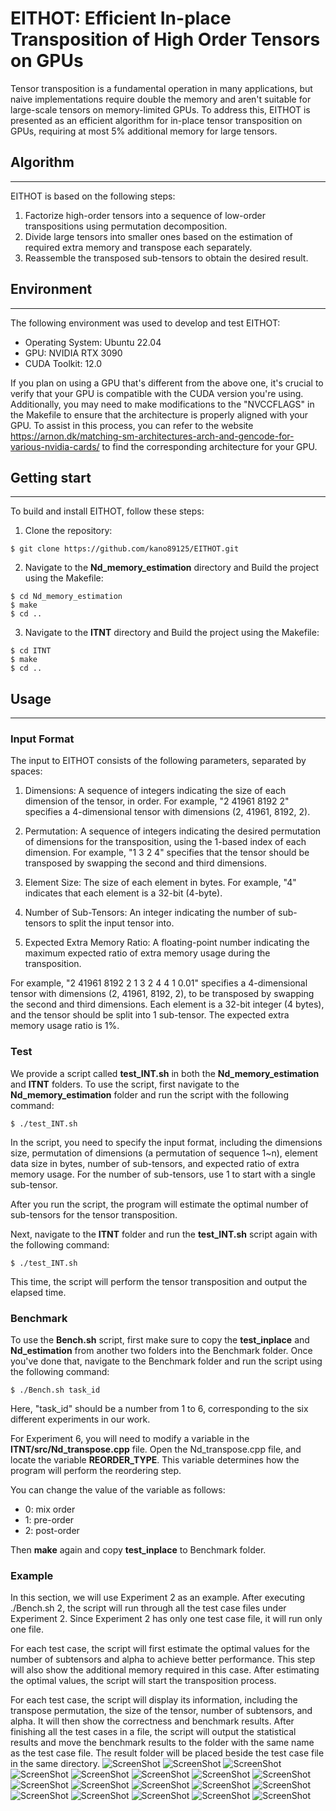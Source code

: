 # EITHOT: Efficient In-place Transposition of High Order Tensors on GPUs

Tensor transposition is a fundamental operation in many applications, but naive implementations require double the memory and aren't suitable for large-scale tensors on memory-limited GPUs. To address this, EITHOT is presented as an efficient algorithm for in-place tensor transposition on GPUs, requiring at most 5% additional memory for large tensors.

## Algorithm
---
EITHOT is based on the following steps:

1. Factorize high-order tensors into a sequence of low-order transpositions using permutation decomposition.
2. Divide large tensors into smaller ones based on the estimation of required extra memory and transpose each separately.
3. Reassemble the transposed sub-tensors to obtain the desired result.

## Environment
---
The following environment was used to develop and test EITHOT:

- Operating System: Ubuntu 22.04
- GPU: NVIDIA RTX 3090
- CUDA Toolkit: 12.0

If you plan on using a GPU that's different from the above one, it's crucial to verify that your GPU is compatible with the CUDA version you're using. Additionally, you may need to make modifications to the "NVCCFLAGS" in the Makefile to ensure that the architecture is properly aligned with your GPU. To assist in this process, you can refer to the website <https://arnon.dk/matching-sm-architectures-arch-and-gencode-for-various-nvidia-cards/> to find the corresponding architecture for your GPU.

## Getting start
---
To build and install EITHOT, follow these steps:
1. Clone the repository:
```
$ git clone https://github.com/kano89125/EITHOT.git
```
2. Navigate to the **Nd_memory_estimation** directory and Build the project using the Makefile:
```
$ cd Nd_memory_estimation
$ make
$ cd ..
```
3. Navigate to the **ITNT** directory and Build the project using the Makefile:
```
$ cd ITNT
$ make
$ cd ..
```
## Usage
---
### Input Format
The input to EITHOT consists of the following parameters, separated by spaces:
1. Dimensions: A sequence of integers indicating the size of each dimension of the tensor, in order. For example, "2 41961 8192 2" specifies a 4-dimensional tensor with dimensions (2, 41961, 8192, 2).

2. Permutation: A sequence of integers indicating the desired permutation of dimensions for the transposition, using the 1-based index of each dimension. For example, "1 3 2 4" specifies that the tensor should be transposed by swapping the second and third dimensions.

3. Element Size: The size of each element in bytes. For example, "4" indicates that each element is a 32-bit (4-byte).

4. Number of Sub-Tensors: An integer indicating the number of sub-tensors to split the input tensor into.

5. Expected Extra Memory Ratio: A floating-point number indicating the maximum expected ratio of extra memory usage during the transposition.

For example, "2 41961 8192 2 1 3 2 4 4 1 0.01" specifies a 4-dimensional tensor with dimensions (2, 41961, 8192, 2), to be transposed by swapping the second and third dimensions. Each element is a 32-bit integer (4 bytes), and the tensor should be split into 1 sub-tensor. The expected extra memory usage ratio is 1%.

### Test
We provide a script called **test_INT.sh** in both the **Nd_memory_estimation** and **ITNT** folders. To use the script, first navigate to the **Nd_memory_estimation** folder and run the script with the following command:
```
$ ./test_INT.sh
```
In the script, you need to specify the input format, including the dimensions size, permutation of dimensions (a permutation of sequence 1~n), element data size in bytes, number of sub-tensors, and expected ratio of extra memory usage. For the number of sub-tensors, use 1 to start with a single sub-tensor.

After you run the script, the program will estimate the optimal number of sub-tensors for the tensor transposition. 

Next, navigate to the **ITNT** folder and run the **test_INT.sh** script again with the following command:
```
$ ./test_INT.sh
```
This time, the script will perform the tensor transposition and output the elapsed time.

### Benchmark
To use the **Bench.sh** script, first make sure to copy the **test_inplace** and **Nd_estimation** from another two folders into the Benchmark folder. Once you've done that, navigate to the Benchmark folder and run the script using the following command:
```
$ ./Bench.sh task_id
```
Here, "task_id" should be a number from 1 to 6, corresponding to the six different experiments in our work.


For Experiment 6, you will need to modify a variable in the **ITNT/src/Nd_transpose.cpp** file. Open the Nd_transpose.cpp file, and locate the variable **REORDER_TYPE**. This variable determines how the program will perform the reordering step.

You can change the value of the variable as follows:

- 0: mix order
- 1: pre-order
- 2: post-order

Then **make** again and copy **test_inplace** to Benchmark folder. 

### Example

In this section, we will use Experiment 2 as an example. After executing ./Bench.sh 2, the script will run through all the test case files under Experiment 2. Since Experiment 2 has only one test case file, it will run only one file.

For each test case, the script will first estimate the optimal values for the number of subtensors and alpha to achieve better performance. This step will also show the additional memory required in this case. After estimating the optimal values, the script will start the transposition process.

For each test case, the script will display its information, including the transpose permutation, the size of the tensor, number of subtensors, and alpha. It will then show the correctness and benchmark results. After finishing all the test cases in a file, the script will output the statistical results and move the benchmark results to the folder with the same name as the test case file. The result folder will be placed beside the test case file in the same directory.
![ScreenShot](./Example_png/exp2_1.png)
![ScreenShot](./Example_png/exp2_2.png)
![ScreenShot](./Example_png/exp2_3.png)
![ScreenShot](./Example_png/exp2_4.png)
![ScreenShot](./Example_png/exp2_5.png)
![ScreenShot](./Example_png/exp2_6.png)
![ScreenShot](./Example_png/exp2_7.png)
![ScreenShot](./Example_png/exp2_8.png)
![ScreenShot](./Example_png/exp2_9.png)
![ScreenShot](./Example_png/exp2_10.png)
![ScreenShot](./Example_png/exp2_11.png)
![ScreenShot](./Example_png/exp2_12.png)
![ScreenShot](./Example_png/exp2_13.png)
![ScreenShot](./Example_png/exp2_14.png)
![ScreenShot](./Example_png/exp2_15.png)
![ScreenShot](./Example_png/exp2_16.png)
![ScreenShot](./Example_png/exp2_17.png)
![ScreenShot](./Example_png/exp2_18.png)